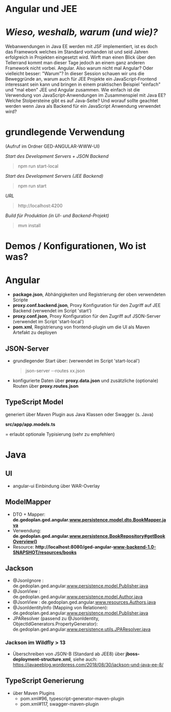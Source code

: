 # Angular und JEE

# _Wieso, weshalb, warum (und wie)?_

Webanwendungen in Java EE werden mit JSF implementiert,
ist es doch das Framework welches im Standard vorhanden ist und seid Jahren erfolgreich in Projekten eingesetzt wird. Wirft man einen Blick über den Tellerrand kommt man dieser Tage jedoch an einem ganz anderen Framework nicht vorbei. Angular. Also warum nicht mal Angular? Oder vielleicht besser: "Warum"? In dieser Session schauen wir uns die Beweggründe an, warum auch für JEE Projekte ein JavaScript-Frontend interessant sein kann und bringen in einem praktischen Beispiel "einfach" und "mal eben" JEE und Angular zusammen. Wie einfach ist die Verwendung von JavaScript-Anwendungen im Zusammenspiel mit Java EE? Welche Stolpersteine gibt es auf Java-Seite? Und worauf sollte geachtet werden wenn Java als Backend für ein JavaScript Anwendung verwendet wird?

# grundlegende Verwendung

(Aufruf im Ordner GED-ANGULAR-WWW-UI)

_Start des Development Servers + JSON Backend_
> npm run start-local


_Start des Development Servers (JEE Backend)_
> npm run start

_URL_
> http://localhost:4200

_Build für Produktion (in UI- und Backend-Projekt)_
> mvn install




# Demos / Konfigurationen, Wo ist was?

# Angular

- **package.json**, Abhängigkeiten und Registrierung der oben verwendeten Scripte
- **proxy.conf.backend.json**, Proxy Konfiguration für den Zugriff auf JEE Backend (verwendet im Script 'start')
- **proxy.conf.json**, Proxy Konfiguration für den Zugriff auf JSON-Server (verwendet im Script 'start-local')
- **pom.xml**, Registrierung von frontend-plugin um die UI als Maven Artefakt zu deployen

## JSON-Server

- grundlegender Start über: (verwendet im Script 'start-local')
  > json-server --routes xx.json

* konfigurierte Daten über **proxy.data.json** und zusätzliche (optionale) Routen über **proxy.routes.json**

## TypeScript Model

generiert über Maven Plugin aus Java Klassen oder Swagger (s. Java)

**src/app/app.models.ts**

= erlaubt optionale Typisierung (sehr zu empfehlen)

# Java

## UI
- angular-ui Einbindung über WAR-Overlay

## ModelMapper

- DTO + Mapper: **de.gedoplan.ged.angular.www.persistence.model.dto.BookMapper.java**
- Verwendung: **de.gedoplan.ged.angular.www.persistence.BookRepository#getBookOverview()**
- Resource: **http://localhost:8080/ged-angular-www-backend-1.0-SNAPSHOT/resources/books**

## Jackson

- @JsonIgnore : de.gedoplan.ged.angular.www.persistence.model.Publisher.java
- @JsonView : de.gedoplan.ged.angular.www.persistence.model.Author.java
- @JsonView : de.gedoplan.ged.angular.www.resources.Authors.java
- @JsonIdentityInfo (Mapping von Relationen): de.gedoplan.ged.angular.www.persistence.model.Publisher.java
- JPAResolver (passend zu @JsonIdentity, ObjectIdGenerators.PropertyGenerator): de.gedoplan.ged.angular.www.persistence.utils.JPAResolver.java

### Jackson im Wildfly > 13

- Überschreiben von JSON-B (Standard ab JEE8) über **jboss-deployment-structure.xml**, siehe auch: https://javaeeblog.wordpress.com/2018/08/30/jackson-und-java-ee-8/

## TypeScript Generierung

- über Maven Plugins
  - pom.xml#96, typescript-generator-maven-plugin
  - pom.xml#117, swagger-maven-plugin
